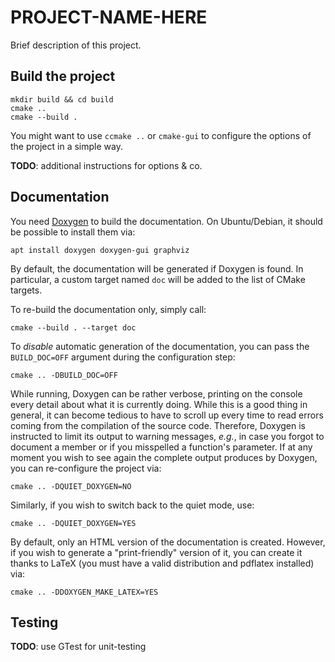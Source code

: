 # PROJECT-NAME-HERE

Brief description of this project.


## Build the project

```
mkdir build && cd build
cmake ..
cmake --build .
```

You might want to use `ccmake ..` or `cmake-gui` to configure the options of
the project in a simple way.

**TODO**: additional instructions for options & co.


## Documentation

You need [Doxygen](https://www.doxygen.nl/index.html) to build the
documentation. On Ubuntu/Debian, it should be possible to install them via:
```
apt install doxygen doxygen-gui graphviz
```

By default, the documentation will be generated if Doxygen is
found. In particular, a custom target named `doc` will be added to the list
of CMake targets.

To re-build the documentation only, simply call:
```
cmake --build . --target doc
```

To *disable* automatic generation of the documentation, you can pass the
`BUILD_DOC=OFF` argument during the configuration step:
```
cmake .. -DBUILD_DOC=OFF
```

While running, Doxygen can be rather verbose, printing on the console every
detail about what it is currently doing. While this is a good thing in general,
it can become tedious to have to scroll up every time to read errors coming
from the compilation of the source code. Therefore, Doxygen is instructed to
limit its output to warning messages, *e.g.*, in case you forgot to document
a member or if you misspelled a function's parameter. If at any moment you wish
to see again the complete output produces by Doxygen, you can re-configure the
project via:
```
cmake .. -DQUIET_DOXYGEN=NO
```
Similarly, if you wish to switch back to the quiet mode, use:
```
cmake .. -DQUIET_DOXYGEN=YES
```

By default, only an HTML version of the documentation is created. However, if
you wish to generate a "print-friendly" version of it, you can create it thanks
to LaTeX (you must have a valid distribution and pdflatex installed) via:
```
cmake .. -DDOXYGEN_MAKE_LATEX=YES
```


## Testing

**TODO**: use GTest for unit-testing
